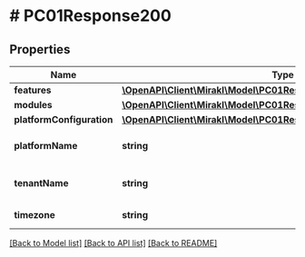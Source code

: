 # # PC01Response200

## Properties

Name | Type | Description | Notes
------------ | ------------- | ------------- | -------------
**features** | [**\OpenAPI\Client\Mirakl\Model\PC01Response200Features**](PC01Response200Features.md) |  | [optional]
**modules** | [**\OpenAPI\Client\Mirakl\Model\PC01Response200Modules**](PC01Response200Modules.md) |  | [optional]
**platformConfiguration** | [**\OpenAPI\Client\Mirakl\Model\PC01Response200PlatformConfiguration**](PC01Response200PlatformConfiguration.md) |  | [optional]
**platformName** | **string** | Operator platform name | [optional]
**tenantName** | **string** | Tenant platform name | [optional]
**timezone** | **string** | Platform timezone | [optional]

[[Back to Model list]](../../README.md#models) [[Back to API list]](../../README.md#endpoints) [[Back to README]](../../README.md)
